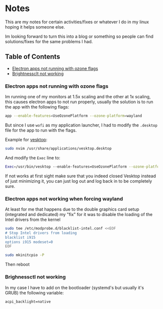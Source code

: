 # Notes

This are my notes for certain activities/fixes or whatever I do in my linux hoping it helps someone else.

Im looking forward to turn this into a blog or something so people can find solutions/fixes for the same problems I had.

## Table of Contents

- [Electron apps not running with ozone flags](#electron-apps-not-running-with-ozone-flags)
- [Brightnessclt not working](#brighnessctl-not-working)

### Electron apps not running with ozone flags

Im running one of my monitors at 1.5x scaling and the other at 1x scaling, this causes electron apps to not run properly, usually the solution is to run the app with the following flags:

```bash
app --enable-features=UseOzonePlatform --ozone-platform=wayland
```

But since I use `wofi` as my application launcher, I had to modify the `.desktop` file for the app to run with the flags.

Example for [vesktop](https://github.com/Vencord/Vesktop):

```bash
sudo nvim /usr/share/applications/vesktop.desktop 
```

And modify the `Exec` line to:

```bash
Exec=/usr/bin/vesktop --enable-features=UseOzonePlatform --ozone-platform=wayland
```

If not works at first sight make sure that you indeed closed Vesktop instead of just minimizing it, you can just log out and log back in to be completely sure.

### Electron apps not working when forcing wayland

At least for me that happens due to the double graphics card setup (integrated and dedicated) my "fix" for it was to disable the loading of the Intel drivers from the kernel

```bash
sudo tee /etc/modprobe.d/blacklist-intel.conf <<EOF                 
# Stop Intel drivers from loading
blacklist i915
options i915 modeset=0
EOF

sudo mkinitcpio -P
```

Then reboot

### Brighnessctl not working

In my case I have to add on the bootloader (systemd's but usually it's GRUB) the following variable:

`acpi_backlight=native`
